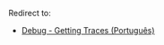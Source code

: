 Redirect to:

*   [Debug - Getting Traces (Português)](/index.php/Debug_-_Getting_Traces_(Portugu%C3%AAs) "Debug - Getting Traces (Português)")